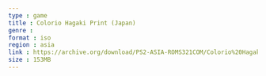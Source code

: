 ```yaml
---
type : game
title : Colorio Hagaki Print (Japan)
genre : 
format : iso
region : asia
link : https://archive.org/download/PS2-ASIA-ROMS321COM/Colorio%20Hagaki%20Print%20%28Japan%29.7z
size : 153MB
---
```

